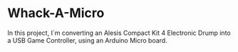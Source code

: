 # Whack-A-Micro
In this project, I´m converting an Alesis Compact Kit 4 Electronic Drump into a USB Game Controller, using an Arduino Micro board.

